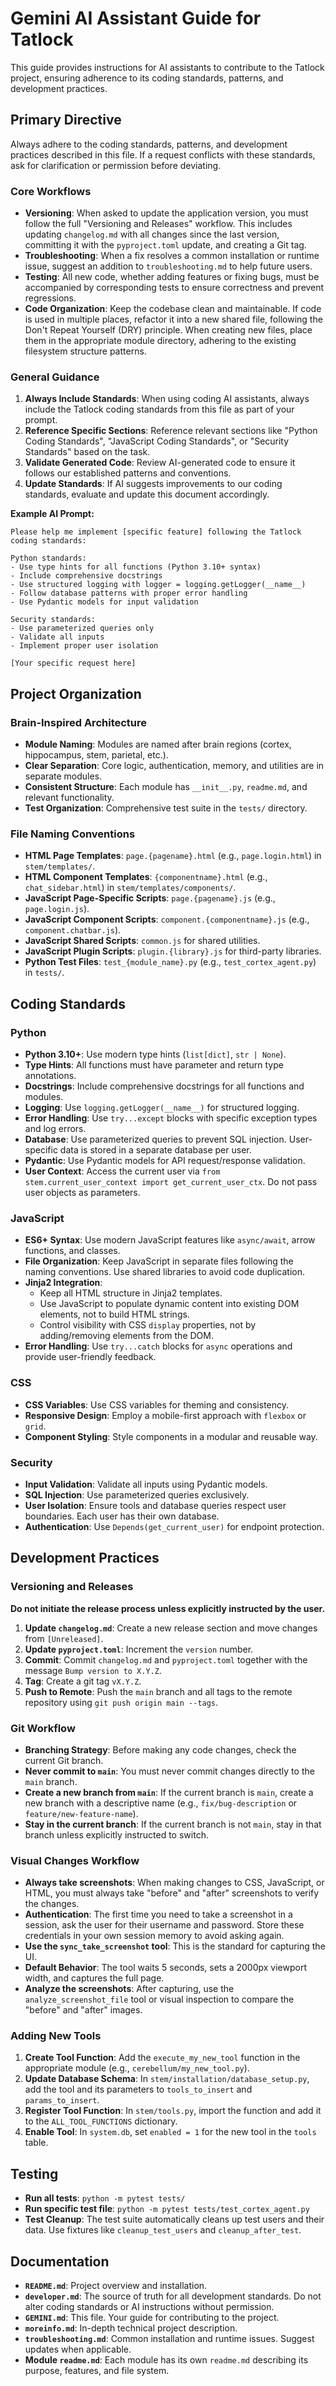 # Gemini AI Assistant Guide for Tatlock

This guide provides instructions for AI assistants to contribute to the Tatlock project, ensuring adherence to its coding standards, patterns, and development practices.

## Primary Directive
Always adhere to the coding standards, patterns, and development practices described in this file. If a request conflicts with these standards, ask for clarification or permission before deviating.

### Core Workflows
- **Versioning**: When asked to update the application version, you must follow the full "Versioning and Releases" workflow. This includes updating `changelog.md` with all changes since the last version, committing it with the `pyproject.toml` update, and creating a Git tag.
- **Troubleshooting**: When a fix resolves a common installation or runtime issue, suggest an addition to `troubleshooting.md` to help future users.
- **Testing**: All new code, whether adding features or fixing bugs, must be accompanied by corresponding tests to ensure correctness and prevent regressions.
- **Code Organization**: Keep the codebase clean and maintainable. If code is used in multiple places, refactor it into a new shared file, following the Don't Repeat Yourself (DRY) principle. When creating new files, place them in the appropriate module directory, adhering to the existing filesystem structure patterns.

### General Guidance
1.  **Always Include Standards**: When using coding AI assistants, always include the Tatlock coding standards from this file as part of your prompt.
2.  **Reference Specific Sections**: Reference relevant sections like "Python Coding Standards", "JavaScript Coding Standards", or "Security Standards" based on the task.
3.  **Validate Generated Code**: Review AI-generated code to ensure it follows our established patterns and conventions.
4.  **Update Standards**: If AI suggests improvements to our coding standards, evaluate and update this document accordingly.

**Example AI Prompt:**
```
Please help me implement [specific feature] following the Tatlock coding standards:

Python standards:
- Use type hints for all functions (Python 3.10+ syntax)
- Include comprehensive docstrings
- Use structured logging with logger = logging.getLogger(__name__)
- Follow database patterns with proper error handling
- Use Pydantic models for input validation

Security standards:
- Use parameterized queries only
- Validate all inputs
- Implement proper user isolation

[Your specific request here]
```

## Project Organization

### Brain-Inspired Architecture
- **Module Naming**: Modules are named after brain regions (cortex, hippocampus, stem, parietal, etc.).
- **Clear Separation**: Core logic, authentication, memory, and utilities are in separate modules.
- **Consistent Structure**: Each module has `__init__.py`, `readme.md`, and relevant functionality.
- **Test Organization**: Comprehensive test suite in the `tests/` directory.

### File Naming Conventions
- **HTML Page Templates**: `page.{pagename}.html` (e.g., `page.login.html`) in `stem/templates/`.
- **HTML Component Templates**: `{componentname}.html` (e.g., `chat_sidebar.html`) in `stem/templates/components/`.
- **JavaScript Page-Specific Scripts**: `page.{pagename}.js` (e.g., `page.login.js`).
- **JavaScript Component Scripts**: `component.{componentname}.js` (e.g., `component.chatbar.js`).
- **JavaScript Shared Scripts**: `common.js` for shared utilities.
- **JavaScript Plugin Scripts**: `plugin.{library}.js` for third-party libraries.
- **Python Test Files**: `test_{module_name}.py` (e.g., `test_cortex_agent.py`) in `tests/`.

## Coding Standards

### Python
- **Python 3.10+**: Use modern type hints (`list[dict]`, `str | None`).
- **Type Hints**: All functions must have parameter and return type annotations.
- **Docstrings**: Include comprehensive docstrings for all functions and modules.
- **Logging**: Use `logging.getLogger(__name__)` for structured logging.
- **Error Handling**: Use `try...except` blocks with specific exception types and log errors.
- **Database**: Use parameterized queries to prevent SQL injection. User-specific data is stored in a separate database per user.
- **Pydantic**: Use Pydantic models for API request/response validation.
- **User Context**: Access the current user via `from stem.current_user_context import get_current_user_ctx`. Do not pass user objects as parameters.

### JavaScript
- **ES6+ Syntax**: Use modern JavaScript features like `async/await`, arrow functions, and classes.
- **File Organization**: Keep JavaScript in separate files following the naming conventions. Use shared libraries to avoid code duplication.
- **Jinja2 Integration**:
    - Keep all HTML structure in Jinja2 templates.
    - Use JavaScript to populate dynamic content into existing DOM elements, not to build HTML strings.
    - Control visibility with CSS `display` properties, not by adding/removing elements from the DOM.
- **Error Handling**: Use `try...catch` blocks for `async` operations and provide user-friendly feedback.

### CSS
- **CSS Variables**: Use CSS variables for theming and consistency.
- **Responsive Design**: Employ a mobile-first approach with `flexbox` or `grid`.
- **Component Styling**: Style components in a modular and reusable way.

### Security
- **Input Validation**: Validate all inputs using Pydantic models.
- **SQL Injection**: Use parameterized queries exclusively.
- **User Isolation**: Ensure tools and database queries respect user boundaries. Each user has their own database.
- **Authentication**: Use `Depends(get_current_user)` for endpoint protection.

## Development Practices

### Versioning and Releases
**Do not initiate the release process unless explicitly instructed by the user.**
1.  **Update `changelog.md`**: Create a new release section and move changes from `[Unreleased]`.
2.  **Update `pyproject.toml`**: Increment the `version` number.
3.  **Commit**: Commit `changelog.md` and `pyproject.toml` together with the message `Bump version to X.Y.Z`.
4.  **Tag**: Create a git tag `vX.Y.Z`.
5.  **Push to Remote**: Push the `main` branch and all tags to the remote repository using `git push origin main --tags`.

### Git Workflow
- **Branching Strategy**: Before making any code changes, check the current Git branch.
- **Never commit to `main`**: You must never commit changes directly to the `main` branch.
- **Create a new branch from `main`**: If the current branch is `main`, create a new branch with a descriptive name (e.g., `fix/bug-description` or `feature/new-feature-name`).
- **Stay in the current branch**: If the current branch is not `main`, stay in that branch unless explicitly instructed to switch.

### Visual Changes Workflow
- **Always take screenshots**: When making changes to CSS, JavaScript, or HTML, you must always take "before" and "after" screenshots to verify the changes.
- **Authentication**: The first time you need to take a screenshot in a session, ask the user for their username and password. Store these credentials in your own session memory to avoid asking again.
- **Use the `sync_take_screenshot` tool**: This is the standard for capturing the UI.
- **Default Behavior**: The tool waits 5 seconds, sets a 2000px viewport width, and captures the full page.
- **Analyze the screenshots**: After capturing, use the `analyze_screenshot_file` tool or visual inspection to compare the "before" and "after" images.

### Adding New Tools
1.  **Create Tool Function**: Add the `execute_my_new_tool` function in the appropriate module (e.g., `cerebellum/my_new_tool.py`).
2.  **Update Database Schema**: In `stem/installation/database_setup.py`, add the tool and its parameters to `tools_to_insert` and `params_to_insert`.
3.  **Register Tool Function**: In `stem/tools.py`, import the function and add it to the `ALL_TOOL_FUNCTIONS` dictionary.
4.  **Enable Tool**: In `system.db`, set `enabled = 1` for the new tool in the `tools` table.

## Testing
- **Run all tests**: `python -m pytest tests/`
- **Run specific test file**: `python -m pytest tests/test_cortex_agent.py`
- **Test Cleanup**: The test suite automatically cleans up test users and their data. Use fixtures like `cleanup_test_users` and `cleanup_after_test`.

## Documentation
- **`README.md`**: Project overview and installation.
- **`developer.md`**: The source of truth for all development standards. Do not alter coding standards or AI instructions without permission.
- **`GEMINI.md`**: This file. Your guide for contributing to the project.
- **`moreinfo.md`**: In-depth technical project description.
- **`troubleshooting.md`**: Common installation and runtime issues. Suggest updates when applicable.
- **Module `readme.md`**: Each module has its own `readme.md` describing its purpose, features, and file system.
